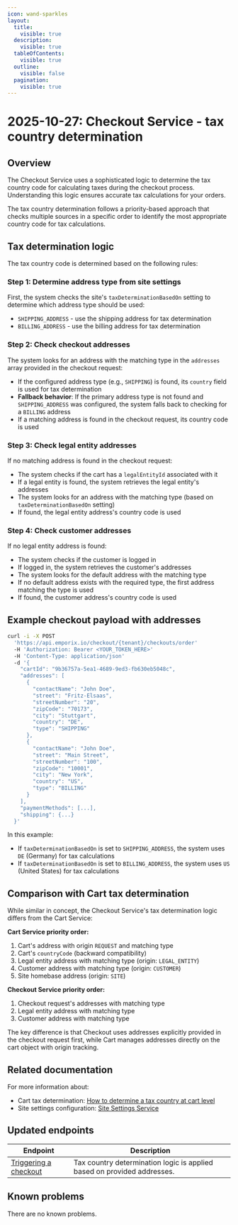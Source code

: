 ```yaml
---
icon: wand-sparkles
layout:
  title:
    visible: true
  description:
    visible: true
  tableOfContents:
    visible: true
  outline:
    visible: false
  pagination:
    visible: true
---
```


# 2025-10-27: Checkout Service - tax country determination

## Overview

The Checkout Service uses a sophisticated logic to determine the tax country code for calculating taxes during the checkout process. Understanding this logic ensures accurate tax calculations for your orders.

The tax country determination follows a priority-based approach that checks multiple sources in a specific order to identify the most appropriate country code for tax calculations.

## Tax determination logic

The tax country code is determined based on the following rules:

### Step 1: Determine address type from site settings

First, the system checks the site's `taxDeterminationBasedOn` setting to determine which address type should be used:
* `SHIPPING_ADDRESS` - use the shipping address for tax determination
* `BILLING_ADDRESS` - use the billing address for tax determination

### Step 2: Check checkout addresses

The system looks for an address with the matching type in the `addresses` array provided in the checkout request:

* If the configured address type (e.g., `SHIPPING`) is found, its `country` field is used for tax determination
* **Fallback behavior**: If the primary address type is not found and `SHIPPING_ADDRESS` was configured, the system falls back to checking for a `BILLING` address
* If a matching address is found in the checkout request, its country code is used

### Step 3: Check legal entity addresses

If no matching address is found in the checkout request:

* The system checks if the cart has a `legalEntityId` associated with it
* If a legal entity is found, the system retrieves the legal entity's addresses
* The system looks for an address with the matching type (based on `taxDeterminationBasedOn` setting)
* If found, the legal entity address's country code is used

### Step 4: Check customer addresses

If no legal entity address is found:

* The system checks if the customer is logged in
* If logged in, the system retrieves the customer's addresses
* The system looks for the default address with the matching type
* If no default address exists with the required type, the first address matching the type is used
* If found, the customer address's country code is used

## Example checkout payload with addresses

```bash
curl -i -X POST 
  'https://api.emporix.io/checkout/{tenant}/checkouts/order' 
  -H 'Authorization: Bearer <YOUR_TOKEN_HERE>' 
  -H 'Content-Type: application/json' 
  -d '{
    "cartId": "9b36757a-5ea1-4689-9ed3-fb630eb5048c",
    "addresses": [
      {
        "contactName": "John Doe",
        "street": "Fritz-Elsaas",
        "streetNumber": "20",
        "zipCode": "70173",
        "city": "Stuttgart",
        "country": "DE",
        "type": "SHIPPING"
      },
      {
        "contactName": "John Doe",
        "street": "Main Street",
        "streetNumber": "100",
        "zipCode": "10001",
        "city": "New York",
        "country": "US",
        "type": "BILLING"
      }
    ],
    "paymentMethods": [...],
    "shipping": {...}
  }'
```

In this example:
* If `taxDeterminationBasedOn` is set to `SHIPPING_ADDRESS`, the system uses `DE` (Germany) for tax calculations
* If `taxDeterminationBasedOn` is set to `BILLING_ADDRESS`, the system uses `US` (United States) for tax calculations

## Comparison with Cart tax determination

While similar in concept, the Checkout Service's tax determination logic differs from the Cart Service:

**Cart Service priority order:**
1. Cart's address with origin `REQUEST` and matching type
2. Cart's `countryCode` (backward compatibility)
3. Legal entity address with matching type (origin: `LEGAL_ENTITY`)
4. Customer address with matching type (origin: `CUSTOMER`)
5. Site homebase address (origin: `SITE`)

**Checkout Service priority order:**
1. Checkout request's addresses with matching type
2. Legal entity address with matching type
3. Customer address with matching type

The key difference is that Checkout uses addresses explicitly provided in the checkout request first, while Cart manages addresses directly on the cart object with origin tracking.

## Related documentation

For more information about:
* Cart tax determination: [How to determine a tax country at cart level](https://developer.emporix.io/api-references/api-guides/checkout/cart/cart#how-to-determine-a-tax-country-at-cart-level)
* Site settings configuration: [Site Settings Service](https://developer.emporix.io/api-references/api-guides/configuration/site-settings-service/)

## Updated endpoints

| Endpoint                                                                                                                                                                   | Description                                                            |
|----------------------------------------------------------------------------------------------------------------------------------------------------------------------------|------------------------------------------------------------------------|
| [Triggering a checkout](https://developer.emporix.io/api-references/api-guides/checkout/checkout/api-reference/checkouts#post-checkout-tenant-checkouts-order)                    | Tax country determination logic is applied based on provided addresses.  |

## Known problems

There are no known problems.

